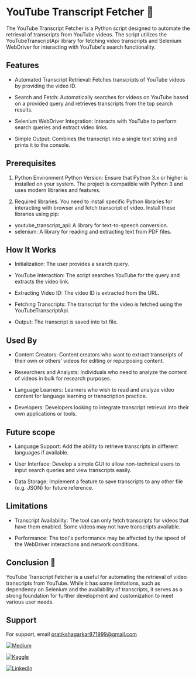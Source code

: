 
# YouTube Transcript Fetcher 🎥

The YouTube Transcript Fetcher is a Python script designed to automate the retrieval of transcripts from YouTube videos. The script utilizes the YouTubeTranscriptApi library for fetching video transcripts and Selenium WebDriver for interacting with YouTube's search functionality.

## Features
- Automated Transcript Retrieval: Fetches transcripts of YouTube videos by providing the video ID.

- Search and Fetch: Automatically searches for videos on YouTube based on a provided query and retrieves transcripts from the top search results.

- Selenium WebDriver Integration: Interacts with YouTube to perform search queries and extract video links.

- Simple Output: Combines the transcript into a single text string and prints it to the console.

## Prerequisites
1. Python Environment
Python Version: Ensure that Python 3.x or higher is installed on your system. The project is compatible with Python 3 and uses modern libraries and features.

2. Required libraries.
You need to install specific Python libraries for interacting with browser and fetch transcript of video. Install these libraries using pip:

* youtube_transcript_api: A library for text-to-speech conversion.
* selenium: A library for reading and extracting text from PDF files.


## How It Works
* Initialization: The user provides a search query.

* YouTube Interaction: The script searches YouTube for the query and extracts the video link.

* Extracting Video ID: The video ID is extracted from the URL.

* Fetching Transcripts: The transcript for the video is fetched using the YouTubeTranscriptApi.

* Output: The transcript is saved into txt file.
## Used By

- Content Creators: Content creators who want to extract transcripts of their own or others’ videos for editing or repurposing content.

- Researchers and Analysts: Individuals who need to analyze the content of videos in bulk for research purposes.

- Language Learners: Learners who wish to read and analyze video content for language learning or transcription practice.

- Developers: Developers looking to integrate transcript retrieval into their own applications or tools.
## Future scope

* Language Support: Add the ability to retrieve transcripts in different languages if available.

* User Interface: Develop a simple GUI to allow non-technical users to input search queries and view transcripts easily.

* Data Storage: Implement a feature to save transcripts to any other file (e.g. JSON) for future reference.


## Limitations

* Transcript Availability: The tool can only fetch transcripts for videos that have them enabled. Some videos may not have transcripts available.

* Performance: The tool's performance may be affected by the speed of the WebDriver interactions and network conditions.

##  Conclusion 🚀

YouTube Transcript Fetcher is a useful for automating the retrieval of video transcripts from YouTube. While it has some limitations, such as dependency on Selenium and the availability of transcripts, it serves as a strong foundation for further development and customization to meet various user needs.
## Support

For support, email pratikshagarkar871999@gmail.com



[![Medium](https://img.shields.io/badge/Medium-000?style=for-the-badge&logo=medium&logoColor=white)](https://medium.com/@pratiksha.garkar)


[![Kaggle](https://img.shields.io/badge/Kaggle-000?style=for-the-badge&logo=kaggle&logoColor=white)](https://www.kaggle.com/pratikshagarkar)

[![LinkedIn](https://img.shields.io/badge/LinkedIn-000?style=for-the-badge&logo=linkedin&logoColor=white)](https://www.linkedin.com/in/pratiksha-garkar-110a9a171/)


